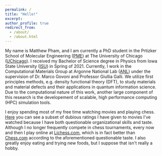 ```yaml
---
permalink: /
title: "Hello!"
excerpt:
author_profile: true
redirect_from: 
  - /about/
  - /about.html
---
```


My name is Matthew Pham, and I am currently a PhD student in the Prtizker School of Molecular Engineering ([PME](https://pme.uchicago.edu/)) at The University of Chicago ([UChicago](https://www.uchicago.edu/)). I received my Bachelor of Science degree in Physics from Iowa State University ([ISU](https://www.physastro.iastate.edu/)) in Spring of 2021. Currently, I work in the Computational Materials Group at Argonne National Lab ([ANL](https://www.anl.gov/msd/computational-materials)) under the supervision of Dr. Marco Govoni and Professor Giullia Galli. We utilize first principles methods, e.g. density functional theory (DFT), to study materials and material defects and their applications in quantum information science. Due to the computational nature of this work, another large component of this research is the developement of scalable, high performance computing (HPC) simulation tools.

I enjoy spending most of my free time watching movies and playing chess. [Here](https://www.imdb.com/user/ur137170392/ratings) you can see a subset of dubious ratings I have given to movies I've watched because I have both questionable organizational skills and taste. Although I no longer frequently compete in chess tournaments, every now and then I play online at [Lichess.com](https://lichess.org/@/Obsequious), which is in fact better than [Chess.com](https://www.chess.com/member/mafumafu) according to the aforementioned questionable taste. I also greatly enjoy eating and trying new foods, but I suppose that isn't really a hobby.
